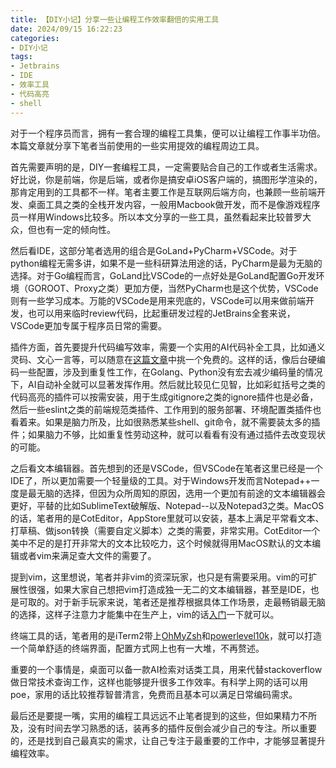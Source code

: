```yaml
---
title: 【DIY小记】分享一些让编程工作效率翻倍的实用工具
date: 2024/09/15 16:22:23
categories:
- DIY小记
tags:
- Jetbrains
- IDE
- 效率工具
- 代码高亮
- shell
---
```


对于一个程序员而言，拥有一套合理的编程工具集，便可以让编程工作事半功倍。本篇文章就分享下笔者当前使用的一些实用提效的编程周边工具。

首先需要声明的是，DIY一套编程工具，一定需要贴合自己的工作或者生活需求。好比说，你是前端，你是后端，或者你是搞安卓iOS客户端的，搞图形学渲染的，那肯定用到的工具都不一样。笔者主要工作是互联网后端方向，也兼顾一些前端开发、桌面工具之类的全栈开发内容，一般用Macbook做开发，而不是像游戏程序员一样用Windows比较多。所以本文分享的一些工具，虽然看起来比较普罗大众，但也有一定的倾向性。

<!-- more -->

然后看IDE，这部分笔者选用的组合是GoLand+PyCharm+VSCode。对于python编程无需多讲，如果不是一些科研算法用途的话，PyCharm是最为无脑的选择。对于Go编程而言，GoLand比VSCode的一点好处是GoLand配置Go开发环境（GOROOT、Proxy之类）更加方便，当然PyCharm也是这个优势，VSCode则有一些学习成本。万能的VSCode是用来兜底的，VSCode可以用来做前端开发，也可以用来临时review代码，比起重研发过程的JetBrains全套来说，VSCode更加专属于程序员日常的需要。

插件方面，首先要提升代码编写效率，需要一个实用的AI代码补全工具，比如通义灵码、文心一言等，可以随意在[这篇文章](https://zhuanlan.zhihu.com/p/672160943)中挑一个免费的。这样的话，像后台硬编码一些配置，涉及到重复性工作，在Golang、Python没有宏去减少编码量的情况下，AI自动补全就可以显著发挥作用。然后就比较见仁见智，比如彩虹括号之类的代码高亮的插件可以按需安装，用于生成gitignore之类的ignore插件也是必备，然后一些eslint之类的前端规范类插件、工作用到的服务部署、环境配置类插件也看着来。如果是脑力所及，比如很熟悉某些shell、git命令，就不需要装太多的插件；如果脑力不够，比如重复性劳动这种，就可以看看有没有通过插件去改变现状的可能。

之后看文本编辑器。首先想到的还是VSCode，但VSCode在笔者这里已经是一个IDE了，所以更加需要一个轻量级的工具。对于Windows开发而言Notepad++一度是最无脑的选择，但因为众所周知的原因，选用一个更加有前途的文本编辑器会更好，平替的比如SublimeText破解版、Notepad--以及Notepad3之类。MacOS的话，笔者用的是CotEditor，AppStore里就可以安装，基本上满足平常看文本、打草稿、做json转换（需要自定义脚本）之类的需要，非常实用。CotEditor一个美中不足的是打开非常大的文本比较吃力，这个时候就得用MacOS默认的文本编辑或者vim来满足查大文件的需要了。

提到vim，这里想说，笔者并非vim的资深玩家，也只是有需要采用。vim的可扩展性很强，如果大家自己想把vim打造成独一无二的文本编辑器，甚至是IDE，也是可取的。对于新手玩家来说，笔者还是推荐根据具体工作场景，走最畅销最无脑的选择，这样子注意力才能集中在生产上，vim的话[入门](https://ruanyifeng.com/blog/2018/09/vimrc.html)一下就可以。

终端工具的话，笔者用的是iTerm2带上[OhMyZsh](https://github.com/ohmyzsh/ohmyzsh)和[powerlevel10k](https://github.com/romkatv/powerlevel10k)，就可以打造一个简单舒适的终端界面，配置方式网上也有一大堆，不再赘述。

重要的一个事情是，桌面可以备一款AI检索对话类工具，用来代替stackoverflow做日常技术查询工作，这样也能够提升很多工作效率。有科学上网的话可以用poe，家用的话比较推荐智普清言，免费而且基本可以满足日常编码需求。

最后还是要提一嘴，实用的编程工具远远不止笔者提到的这些，但如果精力不所及，没有时间去学习熟悉的话，装再多的插件反倒会减少自己的专注。所以重要的，还是找到自己最真实的需求，让自己专注于最重要的工作中，才能够显著提升编程效率。
